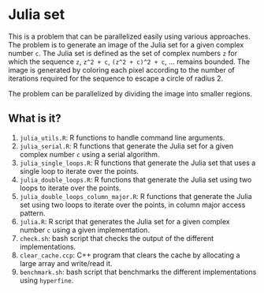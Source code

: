 # Julia set

This is a problem that can be parallelized easily using various approaches. The
problem is to generate an image of the Julia set for a given complex number
`c`. The Julia set is defined as the set of complex numbers `z` for which the
sequence `z`, `z^2 + c`, `(z^2 + c)^2 + c`, ... remains bounded. The image is
generated by coloring each pixel according to the number of iterations required
for the sequence to escape a circle of radius 2.

The problem can be parallelized by dividing the image into smaller regions.


## What is it?

1. `julia_utils.R`: R functions to handle command line arguments.
1. `julia_serial.R`: R functions that generate the Julia set for a given
   complex number `c` using a serial algorithm.
1. `julia_single_loops.R`: R functions that generate the Julia set that uses a
   single loop to iterate over the points.
1. `julia_double_loops.R`: R functions that generate the Julia set using two
   loops to iterate over the points.
1. `julia_double_loops_column_major.R`: R functions that generate the Julia set
   using two loops to iterate over the points, in column major access pattern.
1. `julia.R`: R script that generates the Julia set for a given complex number
   `c` using a given implementation.
1. `check.sh`: bash script that checks the output of the different
  implementations.
1. `clear_cache.ccp`: C++ program that clears the cache by allocating a large
   array and write/read it.
1. `benchmark.sh`: bash script that benchmarks the different implementations using
   `hyperfine`.
